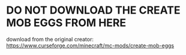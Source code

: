 # DO NOT DOWNLOAD THE CREATE MOB EGGS FROM HERE
 download from the original creator: https://www.curseforge.com/minecraft/mc-mods/create-mob-eggs
